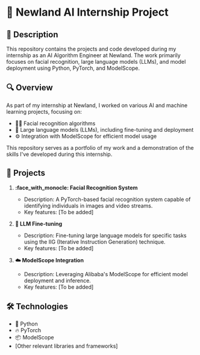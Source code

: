 # :robot: Newland AI Internship Project

## :book: Description
This repository contains the projects and code developed during my internship as an AI Algorithm Engineer at Newland. The work primarily focuses on facial recognition, large language models (LLMs), and model deployment using Python, PyTorch, and ModelScope.

## :mag: Overview
As part of my internship at Newland, I worked on various AI and machine learning projects, focusing on:
- :face_in_clouds: Facial recognition algorithms
- :brain: Large language models (LLMs), including fine-tuning and deployment
- :gear: Integration with ModelScope for efficient model usage

This repository serves as a portfolio of my work and a demonstration of the skills I've developed during this internship.

## :rocket: Projects
1. **:face_with_monocle: Facial Recognition System**
   - Description: A PyTorch-based facial recognition system capable of identifying individuals in images and video streams.
   - Key features: [To be added]

2. **:wrench: LLM Fine-tuning**
   - Description: Fine-tuning large language models for specific tasks using the IIG (Iterative Instruction Generation) technique.
   - Key features: [To be added]

3. **:cloud: ModelScope Integration**
   - Description: Leveraging Alibaba's ModelScope for efficient model deployment and inference.
   - Key features: [To be added]

## :hammer_and_wrench: Technologies
- :snake: Python
- :fire: PyTorch
- :package: ModelScope
- [Other relevant libraries and frameworks]
